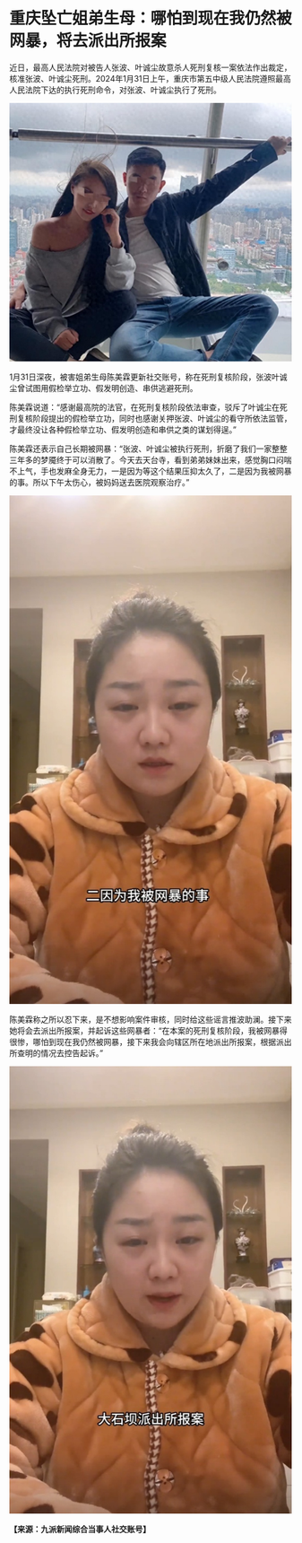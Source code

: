 # 重庆坠亡姐弟生母：哪怕到现在我仍然被网暴，将去派出所报案

近日，最高人民法院对被告人张波、叶诚尘故意杀人死刑复核一案依法作出裁定，核准张波、叶诚尘死刑。2024年1月31日上午，重庆市第五中级人民法院遵照最高人民法院下达的执行死刑命令，对张波、叶诚尘执行了死刑。

![f64a3786b6b3d0313bd1739412867787.jpg](https://raw.githubusercontent.com/qqhsx/qqnews_image/main/2024/02/01/重庆坠亡姐弟生母：哪怕到现在我仍然被网暴，将去派出所报案/f64a3786b6b3d0313bd1739412867787.jpg)

1月31日深夜，被害姐弟生母陈美霖更新社交账号，称在死刑复核阶段，张波叶诚尘曾试图用假检举立功、假发明创造、串供逃避死刑。

陈美霖说道：“感谢最高院的法官，在死刑复核阶段依法审查，驳斥了叶诚尘在死刑复核阶段提出的假检举立功，同时也感谢关押张波、叶诚尘的看守所依法监管，才最终没让各种假检举立功、假发明创造和串供之类的谋划得逞。”

陈美霖还表示自己长期被网暴：“张波、叶诚尘被执行死刑，折磨了我们一家整整三年多的梦魇终于可以消散了。今天去天台寺，看到弟弟妹妹出来，感觉胸口闷喘不上气，手也发麻全身无力，一是因为等这个结果压抑太久了，二是因为我被网暴的事。所以下午太伤心，被妈妈送去医院观察治疗。”

![a4fc33e26b55c477f91da90501807718.jpg](https://raw.githubusercontent.com/qqhsx/qqnews_image/main/2024/02/01/重庆坠亡姐弟生母：哪怕到现在我仍然被网暴，将去派出所报案/a4fc33e26b55c477f91da90501807718.jpg)

陈美霖称之所以忍下来，是不想影响案件审核，同时给这些谣言推波助澜。接下来她将会去派出所报案，并起诉这些网暴者：“在本案的死刑复核阶段，我被网暴得很惨，哪怕到现在我仍然被网暴，接下来我会向辖区所在地派出所报案，根据派出所查明的情况去控告起诉。”

![7d71875efdb5c2241628f87603d694d8.jpg](https://raw.githubusercontent.com/qqhsx/qqnews_image/main/2024/02/01/重庆坠亡姐弟生母：哪怕到现在我仍然被网暴，将去派出所报案/7d71875efdb5c2241628f87603d694d8.jpg)

**【来源：九派新闻综合当事人社交账号】**

